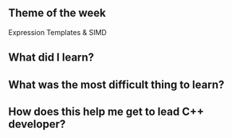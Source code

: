 ## Theme of the week

Expression Templates & SIMD

## What did I learn?

## What was the most difficult thing to learn?

## How does this help me get to lead C++ developer?

